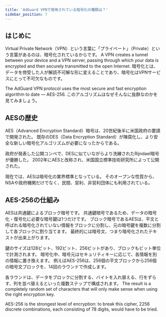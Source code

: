 ```yaml
---
title: 'AdGuard VPNで使用されている暗号化の種類は？'
sidebar_position: 7
---
```


## はじめに

Virtual Private Network（VPN）という言葉に「プライベート」（Private）という言葉があるのは、暗号化されているからです。 A VPN creates a tunnel between your device and a VPN server, passing through which your data is encrypted and then securely transmitted to the open Internet. 暗号化とは、データを傍受した人が解読不可解な形に変えることであり、暗号化はVPNサービスにとって不可欠なものです。

The AdGuard VPN protocol uses the most secure and fast encryption algorithm to date — AES-256. このアルゴリズムはなぜそんなに抜群なのかを見てみましょう。

## AESの歴史

AES（Advanced Encryption Standard）暗号は、20世紀後半に米国政府の要請で開発された。 既存のDES（Data Encryption Standard）が陳腐化し、より安全な新しい暗号化アルゴリズムが必要になったからである。

政府が発表した公開コンペで、DESに似ていながらより洗練されたRijndael暗号が優勝した。 2002年にAESと改称され、米国国立標準技術研究所によって公開された。

現在では、AESは暗号化の業界標準となっている。 そのオープンな性質から、NSAや政府機関だけでなく、民間、営利、非営利団体にも利用されている。

## AES-256の仕組み

AESは共通鍵によるブロック暗号です。 共通鍵暗号であるため、データの暗号化・復号化に必要な暗号鍵は1つだけです。 ブロック暗号であるAESは、平文と呼ばれる暗号化されていない情報をブロックに分割し、元の暗号鍵を複数に分割して各ブロックに割り当てます。 最終的には暗号文、つまり暗号化されたテキストが出来上がります。

鍵のサイズは128ビット、192ビット、256ビットがあり、ブロックもビット単位で計測されます。 暗号化中、暗号元はセキュリティキーに応じて、各情報を別の情報に置き換えます。 例えばAES-256は、256個の平文ブロックから256個の暗号文ブロックを、14回のラウンドで作成します。

各ラウンドは、データをブロックに分割する、バイトを入れ替える、行をずらす、列を並べ替えるといった複数ステップで構成されます。 The result is a completely random set of characters that will only make sense when using the right encryption key.

AES-256 is the strongest level of encryption: to break this cipher, 2256 discrete combinations, each consisting of 78 digits, would have to be tried.

